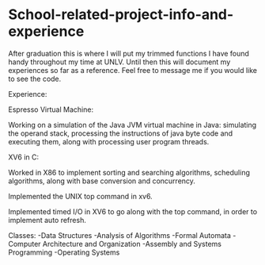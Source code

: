 # School-related-project-info-and-experience

After graduation this is where I will put my trimmed functions I have found handy throughout my time at UNLV.
Until then this will document my experiences so far as a reference. Feel free to message me if you would like to see the code.

Experience:

Espresso Virtual Machine:

Working on a simulation of the Java JVM virtual machine in Java: simulating the operand stack, processing the instructions of java byte code and executing them, along with processing user program threads.

XV6 in C:

Worked in X86 to implement sorting and searching algorithms, scheduling algorithms, along with base conversion and concurrency.

Implemented the UNIX top command in xv6.

Implemented timed I/O in XV6 to go along with the top command, in order to implement auto refresh.

Classes:
-Data Structures
-Analysis of Algorithms
-Formal Automata
-Computer Architecture and Organization
-Assembly and Systems Programming
-Operating Systems
